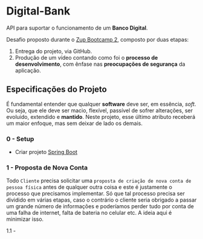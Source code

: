 # Digital-Bank

API para suportar o funcionamento de um **Banco Digital**.

Desafio proposto durante o [Zup Bootcamp 2](https://www.zup.com.br), composto por duas etapas:

1) Entrega do projeto, via GitHub.
2) Produção de um vídeo contando como foi o **processo de desenvolvimento**, com ênfase nas **preocupações de segurança** da aplicação.

## Especificações do Projeto

É fundamental entender que qualquer **software** deve ser, em essência, *soft*. Ou seja, que ele deve ser macio, flexível, passível de sofrer alterações, ser evoluido, extendido e **mantido**. Neste projeto, esse último atributo receberá um maior enfoque, mas sem deixar de lado os demais.

### 0 - Setup
- Criar projeto [Spring Boot](https://start.spring.io/)

### 1 - Proposta de Nova Conta

Todo ``Cliente`` precisa solicitar uma `proposta de criação de nova conta de pessoa física` antes de qualquer outra coisa e este é justamente o processo que precisamos implementar. Só que tal processo precisa ser dividido em várias etapas, caso o contrário o cliente seria obrigado a passar um grande número de informações e poderíamos perder tudo por conta de uma falha de internet, falta de bateria no celular etc. A ideia aqui é minimizar isso. 

1.1 - 


